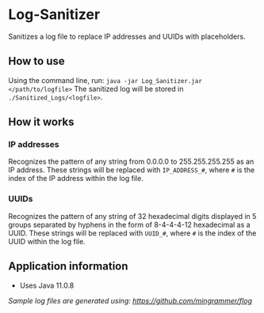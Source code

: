 # Log-Sanitizer

Sanitizes a log file to replace IP addresses and UUIDs with placeholders.

## How to use
Using the command line, run: `java -jar Log_Sanitizer.jar </path/to/logfile>`
The sanitized log will be stored in `./Sanitized_Logs/<logfile>`.

## How it works
### IP addresses
Recognizes the pattern of any string from 0.0.0.0 to 255.255.255.255 as an IP address. These strings will be replaced
 with `IP_ADDRESS_#`, where `#` is the index of the IP address within the log file.

### UUIDs
Recognizes the pattern of any string of 32 hexadecimal digits displayed in 5 groups separated by hyphens in the
 form of 8-4-4-4-12 hexadecimal as a UUID. These strings will be replaced with `UUID_#`, where `#` is the index of the UUID within the log file.

## Application information
* Uses Java 11.0.8

 

_Sample log files are generated using: https://github.com/mingrammer/flog_